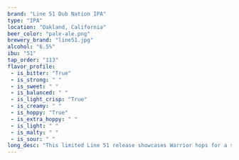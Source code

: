 ```yaml
---
brand: "Line 51 Dub Nation IPA"
type: "IPA"
location: "Oakland, California"
beer_color: "pale-ale.png"
brewery_brand: "line51.jpg"
alcohol: "6.5%"
ibu: "51"
tap_order: "113"
flavor_profile:
 - is_bitter: "True"
 - is_strong: " "
 - is_sweet: " "
 - is_balanced: " "
 - is_light_crisp: "True"
 - is_creamy: " "
 - is_hoppy: "True"
 - is_extra_hoppy: " "
 - is_light: " "
 - is_malty: " "
 - is_sour: " "
long_desc: "This limited Line 51 release showcases Warrior hops for a strong bitterness that leaves your palate winning. The combination of  Mosaic and Galaxy hops, on top of a this light bodied example, give Dubnation IPA the perfect splash of aroma and flavor. Go Warriors!!"
---
```

